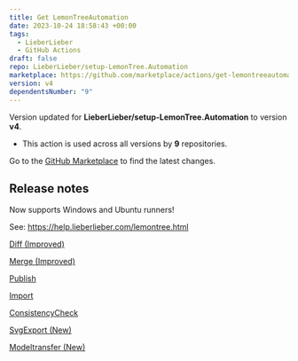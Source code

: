 ```yaml
---
title: Get LemonTreeAutomation
date: 2023-10-24 18:58:43 +00:00
tags:
  - LieberLieber
  - GitHub Actions
draft: false
repo: LieberLieber/setup-LemonTree.Automation
marketplace: https://github.com/marketplace/actions/get-lemontreeautomation
version: v4
dependentsNumber: "9"
---
```



Version updated for **LieberLieber/setup-LemonTree.Automation** to version **v4**.
- This action is used across all versions by **9** repositories.

Go to the [GitHub Marketplace](https://github.com/marketplace/actions/get-lemontreeautomation) to find the latest changes.

## Release notes

Now supports Windows and Ubuntu runners!

See: https://help.lieberlieber.com/lemontree.html

[Diff (Improved)](https://help.lieberlieber.com/LemonTree/LTA-Diff.html)

[Merge (Improved)](https://help.lieberlieber.com/LemonTree/LTA-Merge.html)

[Publish](https://help.lieberlieber.com/LemonTree/LTA-Publish.html)

[Import](https://help.lieberlieber.com/LemonTree/LTA-Import.html)

[ConsistencyCheck](https://help.lieberlieber.com/LemonTree/LTA-ConsistencyCheck.html)

[SvgExport (New)](https://help.lieberlieber.com/LemonTree/LTA-SvgExport.html)

[Modeltransfer (New)](https://help.lieberlieber.com/LemonTree/LTA-Transfer.html)
